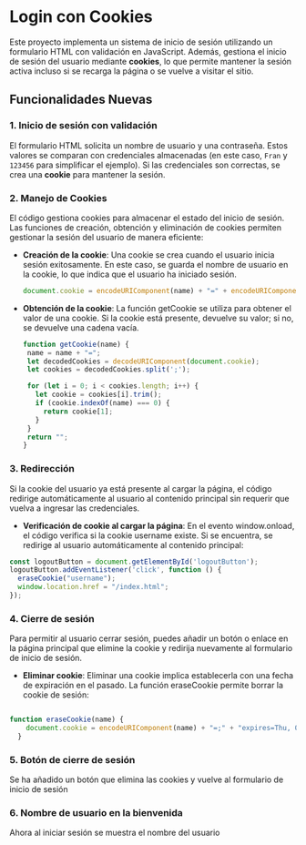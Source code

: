 # Login con Cookies 

Este proyecto implementa un sistema de inicio de sesión utilizando un formulario HTML con validación en JavaScript. Además, gestiona el inicio de sesión del usuario mediante **cookies**, lo que permite mantener la sesión activa incluso si se recarga la página o se vuelve a visitar el sitio. 

## Funcionalidades Nuevas

### 1. **Inicio de sesión con validación**
El formulario HTML solicita un nombre de usuario y una contraseña. Estos valores se comparan con credenciales almacenadas (en este caso, `Fran` y `123456` para simplificar el ejemplo). Si las credenciales son correctas, se crea una **cookie** para mantener la sesión.

### 2. **Manejo de Cookies**
El código gestiona cookies para almacenar el estado del inicio de sesión. Las funciones de creación, obtención y eliminación de cookies permiten gestionar la sesión del usuario de manera eficiente:

- **Creación de la cookie**:
  Una cookie se crea cuando el usuario inicia sesión exitosamente. En este caso, se guarda el nombre de usuario en la cookie, lo que indica que el usuario ha iniciado sesión.

  ```javascript
  document.cookie = encodeURIComponent(name) + "=" + encodeURIComponent(value) + ";" + expires + ";" + "path=/;SameSite=Strict;Secure";
  ```
- **Obtención de la cookie**:
   La función getCookie se utiliza para obtener el valor de una cookie. Si la cookie está presente, devuelve su valor; si no, se devuelve una cadena vacía.

   ```javascript
   function getCookie(name) {
    name = name + "=";
    let decodedCookies = decodeURIComponent(document.cookie);
    let cookies = decodedCookies.split(';');
  
    for (let i = 0; i < cookies.length; i++) {
      let cookie = cookies[i].trim();
      if (cookie.indexOf(name) === 0) {
        return cookie[1];
      }
    }
    return "";
  }
  ```

### 3. **Redirección**
Si la cookie del usuario ya está presente al cargar la página, el código redirige automáticamente al usuario al contenido principal sin requerir que vuelva a ingresar las credenciales.

- **Verificación de cookie al cargar la página**: 
   En el evento window.onload, el código verifica si la cookie username existe. Si se encuentra, se redirige al usuario automáticamente al contenido principal:

```javascript
const logoutButton = document.getElementById('logoutButton');
logoutButton.addEventListener('click', function () {
  eraseCookie("username");
  window.location.href = "/index.html";
});
```

### 4. **Cierre de sesión**
Para permitir al usuario cerrar sesión, puedes añadir un botón o enlace en la página principal que elimine la cookie y redirija nuevamente al formulario de inicio de sesión.

- **Eliminar cookie**: Eliminar una cookie implica establecerla con una fecha de expiración en el pasado. La función eraseCookie permite borrar la cookie de sesión:

```javascript

function eraseCookie(name) {
    document.cookie = encodeURIComponent(name) + "=;" + "expires=Thu, 01 Jan 1970 00:00:00 UTC; path=/;SameSite=Strict;Secure";
  }
```

### 5. **Botón de cierre de sesión**
Se ha añadido un botón que elimina las cookies y vuelve al formulario de inicio de sesión

### 6. **Nombre de usuario en la bienvenida**
Ahora al iniciar sesión se muestra el nombre del usuario
  
